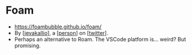 # Foam
- https://foambubble.github.io/foam/
- By [[jevakallio]], a [[person]] on [[twitter]].
- Perhaps an alternative to Roam. The VSCode platform is... weird? But promising.

[//begin]: # "Autogenerated link references for markdown compatibility"
[jevakallio]: jevakallio.md "Jevakallio"
[person]: person.md "Person"
[twitter]: twitter.md "Twitter"
[//end]: # "Autogenerated link references"